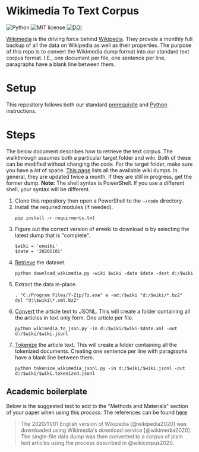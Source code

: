 # Wikimedia To Text Corpus

![Python](https://img.shields.io/badge/python-3.x-blue.svg)
![MIT license](https://img.shields.io/badge/License-MIT-green.svg)
[![DOI](https://zenodo.org/badge/DOI/10.5281/zenodo.3975690.svg)](https://doi.org/10.5281/zenodo.3975690)

[Wikimedia](https://www.wikimedia.org/) is the driving force behind [Wikipedia](https://www.wikipedia.org/).
They provide a monthly full backup of all the data on Wikipedia as well as their properties.
The purpose of this repo is to convert the Wikimedia dump format into our standard text corpus format.
I.E., one document per file, one sentence per line, paragraphs have a blank line between them.

# Setup

This repository follows both our standard [prerequisite](https://github.com/TextCorpusLabs/getting-started#prerequisites) and [Python](https://github.com/TextCorpusLabs/getting-started#python) instructions.

# Steps

The below document describes how to retrieve the text corpus.
The walkthrough assumes both a particular target folder and wiki.
Both of these can be modified without changing the code.
For the target folder, make sure you have a _lot_ of space.
[This page](https://dumps.wikimedia.org/backup-index.html) lists all the available wiki dumps.
In general, they are updated twice a month.
If they are still in progress, get the former dump.
**Note:** The shell syntax is PowerShell.
If you use a different shell, your syntax will be different. 

1. Clone this repository then open a PowerShell to the `~/code` directory.
2. Install the required modules (if needed).
   ```{ps1}
   pip install -r requirments.txt
   ```
3. Figure out the correct version of enwiki to download is by selecting the latest dump that is "complete".
   ```{ps1}
   $wiki = 'enwiki'
   $date = '20201101'
   ```
4. [Retrieve](./code/download_wikimedia.py) the dataset.
   ```{ps1}
   python download_wikimedia.py -wiki $wiki -date $date -dest d:/$wiki
   ```
5. Extract the data in-place.
   ```{ps1}
   . "C:/Program Files/7-Zip/7z.exe" e -od:/$wiki "d:/$wiki/*.bz2"
   del "d:\$wiki\*.xml.bz2"
   ```
5. [Convert](./code/wikimedia_to_json.py) the article text to JSONL.
   This will create a folder containing all the articles in text only form.
   One article per file.
   ```{ps1}
   python wikimedia_to_json.py -in d:/$wiki/$wiki-$date.xml -out d:/$wiki/$wiki.jsonl
   ```
6. [Tokenize](./code/tokenize_wikimedia_jsonl.py) the article text.
   This will create a folder containing all the tokenized documents.
   Creating one sentence per line with paragraphs have a blank line between them.
   ```{ps1}
   python tokenize_wikimedia_jsonl.py -in d:/$wiki/$wiki.jsonl -out d:/$wiki/$wiki.tokenized.jsonl
   ```

## Academic boilerplate

Below is the suggested text to add to the "Methods and Materials" section of your paper when using this _process_.
The references can be found [here](./references.bib)

> The 2020/11/01 English version of Wikipedia [@wikipedia2020] was downloaded using Wikimedia's download service [@wikimedia2020].
> The single-file data dump was then converted to a corpus of plain text articles using the process described in @wikicorpus2020.
